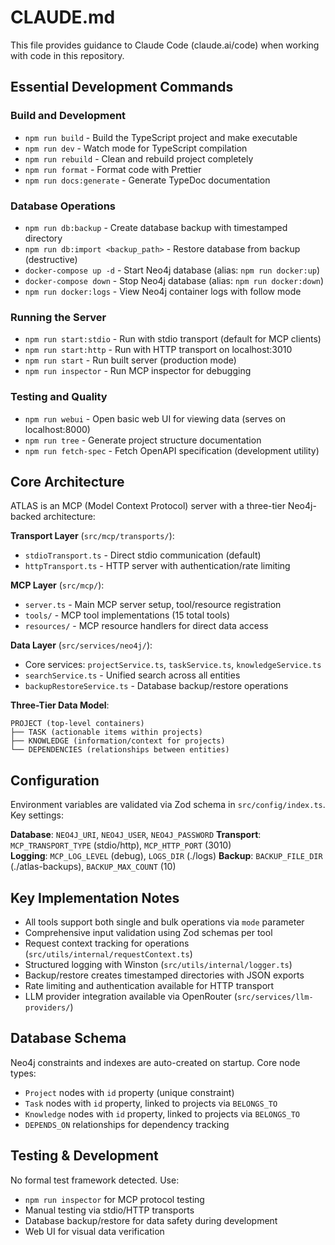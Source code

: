 # CLAUDE.md

This file provides guidance to Claude Code (claude.ai/code) when working with code in this repository.

## Essential Development Commands

### Build and Development

- `npm run build` - Build the TypeScript project and make executable
- `npm run dev` - Watch mode for TypeScript compilation
- `npm run rebuild` - Clean and rebuild project completely
- `npm run format` - Format code with Prettier
- `npm run docs:generate` - Generate TypeDoc documentation

### Database Operations

- `npm run db:backup` - Create database backup with timestamped directory
- `npm run db:import <backup_path>` - Restore database from backup (destructive)
- `docker-compose up -d` - Start Neo4j database (alias: `npm run docker:up`)
- `docker-compose down` - Stop Neo4j database (alias: `npm run docker:down`)
- `npm run docker:logs` - View Neo4j container logs with follow mode

### Running the Server

- `npm run start:stdio` - Run with stdio transport (default for MCP clients)
- `npm run start:http` - Run with HTTP transport on localhost:3010
- `npm run start` - Run built server (production mode)
- `npm run inspector` - Run MCP inspector for debugging

### Testing and Quality

- `npm run webui` - Open basic web UI for viewing data (serves on localhost:8000)
- `npm run tree` - Generate project structure documentation
- `npm run fetch-spec` - Fetch OpenAPI specification (development utility)

## Core Architecture

ATLAS is an MCP (Model Context Protocol) server with a three-tier Neo4j-backed architecture:

**Transport Layer** (`src/mcp/transports/`):

- `stdioTransport.ts` - Direct stdio communication (default)
- `httpTransport.ts` - HTTP server with authentication/rate limiting

**MCP Layer** (`src/mcp/`):

- `server.ts` - Main MCP server setup, tool/resource registration
- `tools/` - MCP tool implementations (15 total tools)
- `resources/` - MCP resource handlers for direct data access

**Data Layer** (`src/services/neo4j/`):

- Core services: `projectService.ts`, `taskService.ts`, `knowledgeService.ts`
- `searchService.ts` - Unified search across all entities
- `backupRestoreService.ts` - Database backup/restore operations

**Three-Tier Data Model**:

```
PROJECT (top-level containers)
├── TASK (actionable items within projects)
├── KNOWLEDGE (information/context for projects)
└── DEPENDENCIES (relationships between entities)
```

## Configuration

Environment variables are validated via Zod schema in `src/config/index.ts`. Key settings:

**Database**: `NEO4J_URI`, `NEO4J_USER`, `NEO4J_PASSWORD`
**Transport**: `MCP_TRANSPORT_TYPE` (stdio/http), `MCP_HTTP_PORT` (3010)  
**Logging**: `MCP_LOG_LEVEL` (debug), `LOGS_DIR` (./logs)
**Backup**: `BACKUP_FILE_DIR` (./atlas-backups), `BACKUP_MAX_COUNT` (10)

## Key Implementation Notes

- All tools support both single and bulk operations via `mode` parameter
- Comprehensive input validation using Zod schemas per tool
- Request context tracking for operations (`src/utils/internal/requestContext.ts`)
- Structured logging with Winston (`src/utils/internal/logger.ts`)
- Backup/restore creates timestamped directories with JSON exports
- Rate limiting and authentication available for HTTP transport
- LLM provider integration available via OpenRouter (`src/services/llm-providers/`)

## Database Schema

Neo4j constraints and indexes are auto-created on startup. Core node types:

- `Project` nodes with `id` property (unique constraint)
- `Task` nodes with `id` property, linked to projects via `BELONGS_TO`
- `Knowledge` nodes with `id` property, linked to projects via `BELONGS_TO`
- `DEPENDS_ON` relationships for dependency tracking

## Testing & Development

No formal test framework detected. Use:

- `npm run inspector` for MCP protocol testing
- Manual testing via stdio/HTTP transports
- Database backup/restore for data safety during development
- Web UI for visual data verification
